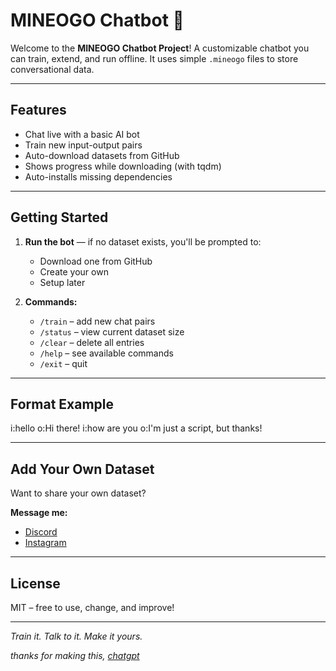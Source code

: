 # MINEOGO Chatbot 🤖

Welcome to the **MINEOGO Chatbot Project**! A customizable chatbot you can train, extend, and run offline. It uses simple `.mineogo` files to store conversational data.

---

## Features

- Chat live with a basic AI bot
- Train new input-output pairs
- Auto-download datasets from GitHub
- Shows progress while downloading (with tqdm)
- Auto-installs missing dependencies

---

## Getting Started

1. **Run the bot** — if no dataset exists, you'll be prompted to:
   - Download one from GitHub
   - Create your own
   - Setup later

2. **Commands:**
   - `/train` – add new chat pairs
   - `/status` – view current dataset size
   - `/clear` – delete all entries
   - `/help` – see available commands
   - `/exit` – quit

---

## Format Example

i:hello 
o:Hi there! 
i:how are you 
o:I'm just a script, but thanks!

---

## Add Your Own Dataset

Want to share your own dataset?

**Message me:**
- [Discord](https://discord.com/users/965456224365740073)
- [Instagram](https://www.instagram.com/venkatesh69420?igsh=MWR1NmVmNXBnZDBxeg==)

---

## License

MIT – free to use, change, and improve!

---

*Train it. Talk to it. Make it yours.*

*thanks for making this, [chatgpt](https://chatgpt.com/)*
